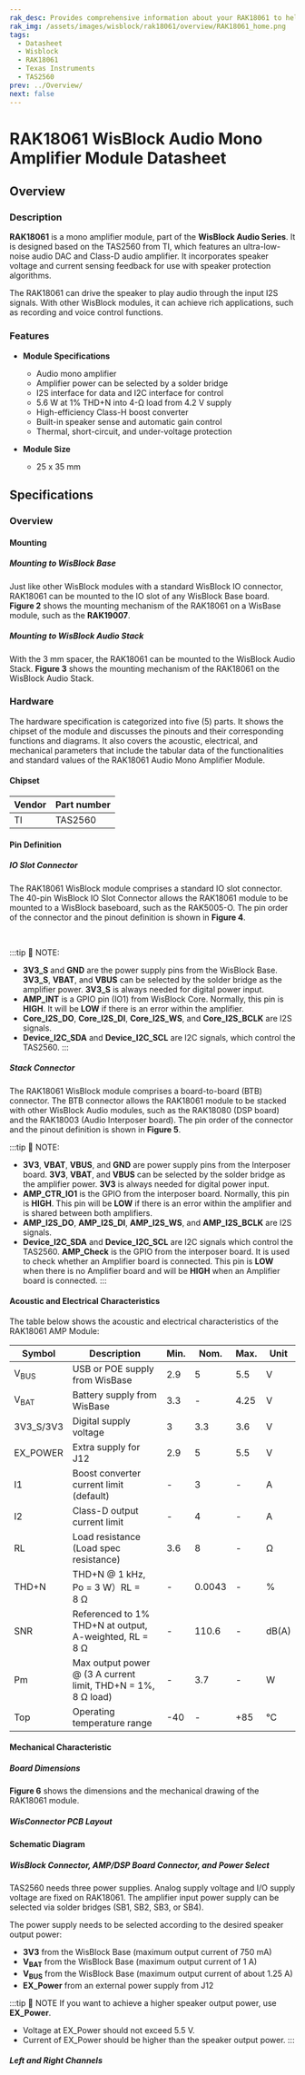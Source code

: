 ```yaml
---
rak_desc: Provides comprehensive information about your RAK18061 to help you use it. This information includes technical specifications, characteristics, and requirements. It also discusses the device components.
rak_img: /assets/images/wisblock/rak18061/overview/RAK18061_home.png
tags:
  - Datasheet
  - Wisblock
  - RAK18061
  - Texas Instruments
  - TAS2560
prev: ../Overview/
next: false
---
```



# RAK18061 WisBlock Audio Mono Amplifier Module Datasheet

## Overview

### Description

**RAK18061** is a mono amplifier module, part of the **WisBlock Audio Series**. It is designed based on the TAS2560 from TI, which features an ultra-low-noise audio DAC and Class-D audio amplifier. It incorporates speaker voltage and current sensing feedback for use with speaker protection algorithms.

The RAK18061 can drive the speaker to play audio through the input I2S signals. With other WisBlock modules, it can achieve rich applications, such as recording and voice control functions.

### Features

* **Module Specifications**    
    - Audio mono amplifier  
    - Amplifier power can be selected by a solder bridge
    - I2S interface for data and I2C interface for control
    - 5.6&nbsp;W at 1% THD+N into 4-Ω load from 4.2&nbsp;V supply  
    - High-efficiency Class-H boost converter  
    - Built-in speaker sense and automatic gain control  
    - Thermal, short-circuit, and under-voltage protection  
  
* **Module Size**    
    * 25 x 35&nbsp;mm  

## Specifications


### Overview

<rk-img
  src="/assets/images/wisblock/rak18061/datasheet/rak18061-front-back.png"
  width="60%"
  caption="RAK18061 WisBlock Audio Mono Amplifier Module top and bottom view"
/>
#### Mounting 

##### Mounting to WisBlock Base

Just like other WisBlock modules with a standard WisBlock IO connector, RAK18061  can be mounted to the IO slot of any WisBlock Base board. **Figure 2** shows the mounting mechanism of the RAK18061 on a WisBase module, such as the **RAK19007**.

<rk-img
  src="/assets/images/wisblock/rak18061/datasheet/RAK18061_mount_to_wisbase.png"
  width="60%"
  caption="RAK18061 mounted to the WisBlock Base"
/>

##### Mounting to WisBlock Audio Stack

With the 3&nbsp;mm spacer, the RAK18061 can be mounted to the WisBlock Audio Stack. **Figure 3** shows the mounting mechanism of the RAK18061 on the WisBlock Audio Stack.

<rk-img
  src="/assets/images/wisblock/rak18061/datasheet/RAK18061_mount_to_wisblock_audio_stack.png"
  width="60%"
  caption="RAK18061 mounted to the WisBlock Audio Stack"
/>

### Hardware

The hardware specification is categorized into five (5) parts. It shows the chipset of the module and discusses the pinouts and their corresponding functions and diagrams. It also covers the acoustic, electrical, and mechanical parameters that include the tabular data of the functionalities and standard values of the RAK18061 Audio Mono Amplifier Module.


#### Chipset

| Vendor | Part number |
| ------ | ----------- |
| TI     | TAS2560     |

#### Pin Definition

##### IO Slot Connector

The RAK18061 WisBlock module comprises a standard IO slot connector. The 40-pin WisBlock IO Slot Connector allows the RAK18061 module to be mounted to a WisBlock baseboard, such as the RAK5005-O. The pin order of the connector and the pinout definition is shown in **Figure 4**. 

<br>

<rk-img
  src="/assets/images/wisblock/rak18061/datasheet/rak18061-pinouts.png"
  width="60%"
  caption="RAK18061 WisIO Connector pinout"
/>

:::tip 📝 NOTE:
- **3V3_S** and **GND** are the power supply pins from the WisBlock Base. **3V3_S**, **VBAT**, and **VBUS** can be selected by the solder bridge as the amplifier power. **3V3_S** is always needed for digital power input.
- **AMP_INT** is a GPIO pin (IO1) from WisBlock Core. Normally, this pin is **HIGH**. It will be **LOW** if there is an error within the amplifier.
- **Core_I2S_DO**, **Core_I2S_DI**, **Core_I2S_WS**, and **Core_I2S_BCLK** are I2S signals.
- **Device_I2C_SDA** and **Device_I2C_SCL** are I2C signals, which control the TAS2560. 
:::

##### Stack Connector

The RAK18061 WisBlock module comprises a board-to-board (BTB) connector. The BTB connector allows the RAK18061 module to be stacked with other WisBlock Audio modules, such as the RAK18080 (DSP board) and the RAK18003 (Audio Interposer board). The pin order of the connector and the pinout definition is shown in **Figure 5**. 
  

<rk-img
  src="/assets/images/wisblock/rak18061/datasheet/RAK18061_btb_connector_pinout.png"
  width="40%"
  caption="RAK18061 BTB Connector pinout"
/>

:::tip 📝 NOTE:
- **3V3**, **VBAT**, **VBUS**, and **GND** are power supply pins from the Interposer board. **3V3**, **VBAT**, and **VBUS** can be selected by the solder bridge as the amplifier power. **3V3** is always needed for digital power input.
- **AMP_CTR_IO1** is the GPIO from the interposer board. Normally, this pin is **HIGH**. This pin will be **LOW** if there is an error within the amplifier and is shared between both amplifiers.
- **AMP_I2S_DO**, **AMP_I2S_DI**, **AMP_I2S_WS**, and **AMP_I2S_BCLK** are I2S signals.
- **Device_I2C_SDA** and **Device_I2C_SCL** are I2C signals which control the TAS2560.
**AMP_Check** is the GPIO from the interposer board. It is used to check whether an Amplifier board is connected. This pin is **LOW** when there is no Amplifier board and will be **HIGH** when an Amplifier board is connected.
:::

#### Acoustic and Electrical Characteristics

The table below shows the acoustic and electrical characteristics of the RAK18061 AMP Module:


| Symbol          | Description                                                            | Min. | Nom.   | Max. | Unit  |
| --------------- | ---------------------------------------------------------------------- | ---- | ------ | ---- | ----- |
| V<sub>BUS</sub> | USB or POE supply from WisBase                                         | 2.9  | 5      | 5.5  | V     |
| V<sub>BAT</sub> | Battery supply from WisBase                                            | 3.3  | -      | 4.25 | V     |
| 3V3_S/3V3       | Digital supply voltage                                                 | 3    | 3.3    | 3.6  | V     |
| EX_POWER        | Extra supply for J12                                                   | 2.9  | 5      | 5.5  | V     |
| I1              | Boost converter current limit (default)                                | -    | 3      | -    | A     |
| I2              | Class-D output current limit                                           | -    | 4      | -    | A     |
| RL              | Load resistance (Load spec resistance)                                 | 3.6  | 8      | -    | Ω     |
| THD+N           | THD+N @ 1&nbsp;kHz, Po = 3&nbsp;W）RL = 8&nbsp;Ω                       | -    | 0.0043 | -    | %     |
| SNR             | Referenced to 1% THD+N at output, A-weighted, RL = 8&nbsp;Ω            | -    | 110.6  | -    | dB(A) |
| Pm              | Max output power @ (3&nbsp;A current limit, THD+N = 1%, 8&nbsp;Ω load) | -    | 3.7    | -    | W     |
| Top             | Operating temperature range                                            | -40  | -      | +85  | ℃     |

#### Mechanical Characteristic

##### Board Dimensions

**Figure 6** shows the dimensions and the mechanical drawing of the RAK18061 module.

<rk-img
  src="/assets/images/wisblock/rak18061/datasheet/RAK18061_mechanic_drawing.png"
  width="70%"
  caption="RAK18061 WisBlock AMP Module mechanical drawing"
/>

##### WisConnector PCB Layout

<rk-img
  src="/assets/images/wisblock/rak18061/datasheet/MxxS1003K6M.png"
  width="100%"
  caption="WisConnector PCB footprint and recommendations"
/>

#### Schematic Diagram

##### WisBlock Connector, AMP/DSP Board Connector, and Power Select

TAS2560 needs three power supplies. Analog supply voltage and I/O supply voltage are fixed on RAK18061. The amplifier input power supply can be selected via solder bridges (SB1, SB2, SB3, or SB4). 

<rk-img
  src="/assets/images/wisblock/rak18061/datasheet/RAK18061_wisblock_dsp_connector_power_select.png"
  width="100%"
  caption="RAK18061 WisBlock Connector, AMP/DSP Board Connector, and Power Select schematic diagram"
/>

The power supply needs to be selected according to the desired speaker output power:

- **3V3** from the WisBlock Base (maximum output current of 750&nbsp;mA)
- **V<sub>BAT</sub>** from the WisBlock Base (maximum output current of 1&nbsp;A)
- **V<sub>BUS</sub>** from the WisBlock Base (maximum output current of about 1.25&nbsp;A)
- **EX_Power** from an external power supply from J12

:::tip 📝 NOTE
If you want to achieve a higher speaker output power, use **EX_Power**. 
  - Voltage at EX_Power should not exceed 5.5&nbsp;V. 
  - Current of EX_Power should be higher than the speaker output power.
:::

##### Left and Right Channels

<rk-img
  src="/assets/images/wisblock/rak18061/datasheet/RAK18061_left_right_channel.png"
  width="100%"
  caption="RAK18061 Left and Right Channel Amplifier schematic diagram"
/>

